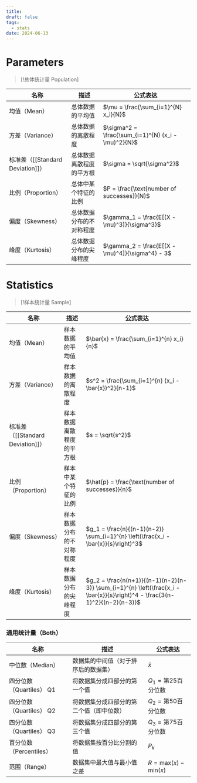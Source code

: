 ```yaml
---
title: 
draft: false
tags:
  - stats
date: 2024-06-13
---
```

# Parameters

>[!总体统计量 Population]

| 名称                          | 描述           | 公式表达                                                |
| --------------------------- | ------------ | --------------------------------------------------- |
| 均值（Mean）                    | 总体数据的平均值     | $\mu = \frac{\sum_{i=1}^{N} x_i}{N}$                |
| 方差（Variance）                | 总体数据的离散程度    | $\sigma^2 = \frac{\sum_{i=1}^{N} (x_i - \mu)^2}{N}$ |
| 标准差（[[Standard Deviation]]） | 总体数据离散程度的平方根 | $\sigma = \sqrt{\sigma^2}$                          |
| 比例（Proportion）              | 总体中某个特征的比例   | $P = \frac{\text{number of successes}}{N}$          |
| 偏度（Skewness）                | 总体数据分布的不对称程度 | $\gamma_1 = \frac{E[(X - \mu)^3]}{\sigma^3}$        |
| 峰度（Kurtosis）                | 总体数据分布的尖峰程度  | $\gamma_2 = \frac{E[(X - \mu)^4]}{\sigma^4} - 3$    |

# Statistics

>[!样本统计量 Sample]

| 名称                          | 描述           | 公式表达                                                                                                                       |
| --------------------------- | ------------ | -------------------------------------------------------------------------------------------------------------------------- |
| 均值（Mean）                    | 样本数据的平均值     | $\bar{x} = \frac{\sum_{i=1}^{n} x_i}{n}$                                                                                   |
| 方差（Variance）                | 样本数据的离散程度    | $s^2 = \frac{\sum_{i=1}^{n} (x_i - \bar{x})^2}{n-1}$                                                                       |
| 标准差（[[Standard Deviation]]） | 样本数据离散程度的平方根 | $s = \sqrt{s^2}$                                                                                                           |
| 比例（Proportion）              | 样本中某个特征的比例   | $\hat{p} = \frac{\text{number of successes}}{n}$                                                                           |
| 偏度（Skewness）                | 样本数据分布的不对称程度 | $g_1 = \frac{n}{(n-1)(n-2)} \sum_{i=1}^{n} \left(\frac{x_i - \bar{x}}{s}\right)^3$                                         |
| 峰度（Kurtosis）                | 样本数据分布的尖峰程度  | $g_2 = \frac{n(n+1)}{(n-1)(n-2)(n-3)} \sum_{i=1}^{n} \left(\frac{x_i - \bar{x}}{s}\right)^4 - \frac{3(n-1)^2}{(n-2)(n-3)}$ |

### 通用统计量（Both）

| 名称              | 描述                                                           | 公式表达                                |
|-------------------|----------------------------------------------------------------|-----------------------------------------|
| 中位数（Median）   | 数据集的中间值（对于排序后的数据集）                           | $\tilde{x}$                             |
| 四分位数（Quartiles） Q1 | 将数据集分成四部分的第一个值                               | $Q_1 = \text{第25百分位数}$             |
| 四分位数（Quartiles） Q2 | 将数据集分成四部分的第二个值（即中位数）                    | $Q_2 = \text{第50百分位数}$             |
| 四分位数（Quartiles） Q3 | 将数据集分成四部分的第三个值                               | $Q_3 = \text{第75百分位数}$             |
| 百分位数（Percentiles） | 将数据集按百分比分割的值                                       | $P_k$                                    |
| 范围（Range）      | 数据集中最大值与最小值之差                                     | $R = \text{max}(x) - \text{min}(x)$     |
